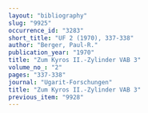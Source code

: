 ```yaml
---
layout: "bibliography"
slug: "9925"
occurrence_id: "3283"
short_title: "UF 2 (1970), 337-338"
author: "Berger, Paul-R."
publication_year: "1970"
title: "Zum Kyros II.-Zylinder VAB 3"
volume_no_: "2"
pages: "337-338"
journal: "Ugarit-Forschungen"
title: "Zum Kyros II.-Zylinder VAB 3"
previous_item: "9928"
---
```

